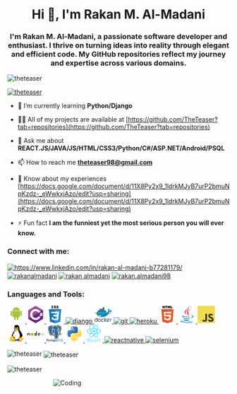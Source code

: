 <h1 align="center">Hi 👋, I'm Rakan M. Al-Madani</h1>
<h3 align="center">I'm Rakan M. Al-Madani, a passionate software developer and enthusiast. I thrive on turning ideas into reality through elegant and efficient code. My GitHub repositories reflect my journey and expertise across various domains.</h3>

<p align="left"> <img src="https://komarev.com/ghpvc/?username=theteaser&label=Profile%20views&color=0e75b6&style=flat" alt="theteaser" /> </p>

<p align="left"> <a href="https://github.com/ryo-ma/github-profile-trophy"><img src="https://github-profile-trophy.vercel.app/?username=theteaser" alt="theteaser" /></a> </p>

- 🌱 I’m currently learning **Python/Django**

- 👨‍💻 All of my projects are available at [https://github.com/TheTeaser?tab=repositories](https://github.com/TheTeaser?tab=repositories)

- 💬 Ask me about **REACT.JS/JAVA/JS/HTML/CSS3/Python/C#/ASP.NET/Android/PSQL**

- 📫 How to reach me **theteaser98@gmail.com**

- 📄 Know about my experiences [https://docs.google.com/document/d/11X8Py2x9_1ldrkMJyB7urP2bmuNpKzdz-_eWwkxjAzo/edit?usp=sharing](https://docs.google.com/document/d/11X8Py2x9_1ldrkMJyB7urP2bmuNpKzdz-_eWwkxjAzo/edit?usp=sharing)

- ⚡ Fun fact **I am the funniest yet the most serious person you will ever know.**

<h3 align="left">Connect with me:</h3>
<p align="left">
<a href="[https://linkedin.com/in/https://www.linkedin.com/in/rakan-al-madani-b77281179/](https://www.linkedin.com/in/rakan-al-madani-b77281179/)" target="blank"><img align="center" src="https://raw.githubusercontent.com/rahuldkjain/github-profile-readme-generator/master/src/images/icons/Social/linked-in-alt.svg" alt="https://www.linkedin.com/in/rakan-al-madani-b77281179/" height="30" width="40" /></a>
<a href="https://kaggle.com/rakanalmadani" target="blank"><img align="center" src="https://raw.githubusercontent.com/rahuldkjain/github-profile-readme-generator/master/src/images/icons/Social/kaggle.svg" alt="rakanalmadani" height="30" width="40" /></a>
<a href="[https://fb.com/rakan almadani](https://www.facebook.com/)" target="blank"><img align="center" src="https://raw.githubusercontent.com/rahuldkjain/github-profile-readme-generator/master/src/images/icons/Social/facebook.svg" alt="rakan almadani" height="30" width="40" /></a>
<a href="https://instagram.com/rakan.almadani98" target="blank"><img align="center" src="https://raw.githubusercontent.com/rahuldkjain/github-profile-readme-generator/master/src/images/icons/Social/instagram.svg" alt="rakan.almadani98" height="30" width="40" /></a>
</p>

<h3 align="left">Languages and Tools:</h3>
<p align="left"> <a href="https://developer.android.com" target="_blank" rel="noreferrer"> <img src="https://raw.githubusercontent.com/devicons/devicon/master/icons/android/android-original-wordmark.svg" alt="android" width="40" height="40"/> </a> <a href="https://www.w3schools.com/cs/" target="_blank" rel="noreferrer"> <img src="https://raw.githubusercontent.com/devicons/devicon/master/icons/csharp/csharp-original.svg" alt="csharp" width="40" height="40"/> </a> <a href="https://www.w3schools.com/css/" target="_blank" rel="noreferrer"> <img src="https://raw.githubusercontent.com/devicons/devicon/master/icons/css3/css3-original-wordmark.svg" alt="css3" width="40" height="40"/> </a> <a href="https://www.djangoproject.com/" target="_blank" rel="noreferrer"> <img src="https://cdn.worldvectorlogo.com/logos/django.svg" alt="django" width="40" height="40"/> </a> <a href="https://www.docker.com/" target="_blank" rel="noreferrer"> <img src="https://raw.githubusercontent.com/devicons/devicon/master/icons/docker/docker-original-wordmark.svg" alt="docker" width="40" height="40"/> </a> <a href="https://git-scm.com/" target="_blank" rel="noreferrer"> <img src="https://www.vectorlogo.zone/logos/git-scm/git-scm-icon.svg" alt="git" width="40" height="40"/> </a> <a href="https://heroku.com" target="_blank" rel="noreferrer"> <img src="https://www.vectorlogo.zone/logos/heroku/heroku-icon.svg" alt="heroku" width="40" height="40"/> </a> <a href="https://www.w3.org/html/" target="_blank" rel="noreferrer"> <img src="https://raw.githubusercontent.com/devicons/devicon/master/icons/html5/html5-original-wordmark.svg" alt="html5" width="40" height="40"/> </a> <a href="https://www.java.com" target="_blank" rel="noreferrer"> <img src="https://raw.githubusercontent.com/devicons/devicon/master/icons/java/java-original.svg" alt="java" width="40" height="40"/> </a> <a href="https://developer.mozilla.org/en-US/docs/Web/JavaScript" target="_blank" rel="noreferrer"> <img src="https://raw.githubusercontent.com/devicons/devicon/master/icons/javascript/javascript-original.svg" alt="javascript" width="40" height="40"/> </a> <a href="https://www.linux.org/" target="_blank" rel="noreferrer"> <img src="https://raw.githubusercontent.com/devicons/devicon/master/icons/linux/linux-original.svg" alt="linux" width="40" height="40"/> </a> <a href="https://nodejs.org" target="_blank" rel="noreferrer"> <img src="https://raw.githubusercontent.com/devicons/devicon/master/icons/nodejs/nodejs-original-wordmark.svg" alt="nodejs" width="40" height="40"/> </a> <a href="https://www.postgresql.org" target="_blank" rel="noreferrer"> <img src="https://raw.githubusercontent.com/devicons/devicon/master/icons/postgresql/postgresql-original-wordmark.svg" alt="postgresql" width="40" height="40"/> </a> <a href="https://www.python.org" target="_blank" rel="noreferrer"> <img src="https://raw.githubusercontent.com/devicons/devicon/master/icons/python/python-original.svg" alt="python" width="40" height="40"/> </a> <a href="https://reactjs.org/" target="_blank" rel="noreferrer"> <img src="https://raw.githubusercontent.com/devicons/devicon/master/icons/react/react-original-wordmark.svg" alt="react" width="40" height="40"/> </a> <a href="https://reactnative.dev/" target="_blank" rel="noreferrer"> <img src="https://reactnative.dev/img/header_logo.svg" alt="reactnative" width="40" height="40"/> </a> <a href="https://www.selenium.dev" target="_blank" rel="noreferrer"> <img src="https://raw.githubusercontent.com/detain/svg-logos/780f25886640cef088af994181646db2f6b1a3f8/svg/selenium-logo.svg" alt="selenium" width="40" height="40"/> </a> </p>

<p><img align="left" src="https://github-readme-stats.vercel.app/api/top-langs?username=theteaser&show_icons=true&locale=en&layout=compact" alt="theteaser" /></p>

<p>&nbsp;<img align="center" src="https://github-readme-stats.vercel.app/api?username=theteaser&show_icons=true&locale=en" alt="theteaser" /></p>

<p><img align="center" src="https://github-readme-streak-stats.herokuapp.com/?user=theteaser&" alt="theteaser" /></p>


<img align="right" alt="Coding" width="400" src="https://media.tenor.com/rePDfDWO3XoAAAAd/hacking.gif">
